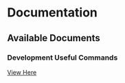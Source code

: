 # Documentation

## Available Documents

### Development Useful Commands
[View Here](docs/dev_useful_commands.md)
